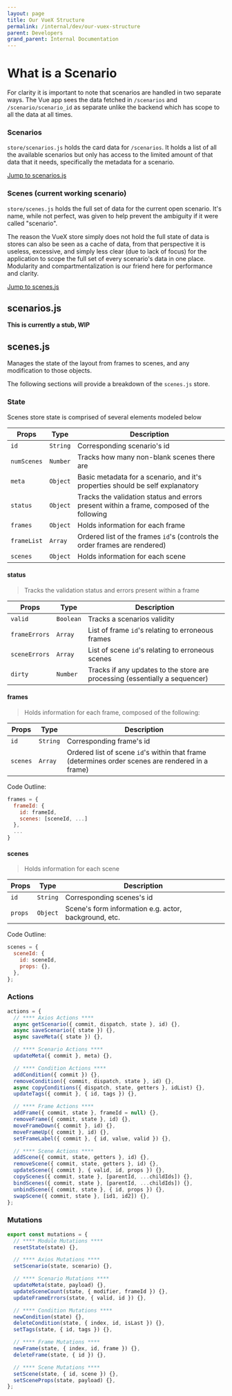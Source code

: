 ```yaml
---
layout: page
title: Our VueX Structure
permalink: /internal/dev/our-vuex-structure
parent: Developers
grand_parent: Internal Documentation
---
```


# What is a Scenario

For clarity it is important to note that scenarios are handled in two separate ways. The Vue app sees the data fetched in `/scenarios` and `/scenario/scenario_id` as separate unlike the backend which has scope to all the data at all times.

### Scenarios

`store/scenarios.js` holds the card data for `/scenarios`. It holds a list of all the available scenarios but only has access to the limited amount of that data that it needs, specifically the metadata for a scenario.

[Jump to scenarios.js](#scenarios.js)

### Scenes (current working scenario)

`store/scenes.js` holds the full set of data for the current open scenario. It's name, while not perfect, was given to help prevent the ambiguity if it were called "scenario".

The reason the VueX store simply does not hold the full state of data is stores can also be seen as a cache of data, from that perspective it is useless, excessive, and simply less clear (due to lack of focus) for the application to scope the full set of every scenario's data in one place. Modularity and compartmentalization is our friend here for performance and clarity.

[Jump to scenes.js](#scenes.js)

## scenarios.js

**This is currently a stub, WIP**

## scenes.js

Manages the state of the layout from frames to scenes, and any modification to those objects.

The following sections will provide a breakdown of the `scenes.js` store.

### State

Scenes store state is comprised of several elements modeled below

| Props       | Type     | Description                                                                               |
| ----------- | -------- | ----------------------------------------------------------------------------------------- |
| `id`        | `String` | Corresponding scenario's id                                                               |
| `numScenes` | `Number` | Tracks how many non-blank scenes there are                                                |
| `meta`      | `Object` | Basic metadata for a scenario, and it's properties should be self explanatory             |
| `status`    | `Object` | Tracks the validation status and errors present within a frame, composed of the following |
| `frames`    | `Object` | Holds information for each frame                                                          |
| `frameList` | `Array`  | Ordered list of the frames `id`'s (controls the order frames are rendered)                |
| `scenes`    | `Object` | Holds information for each scene                                                          |

#### status

> Tracks the validation status and errors present within a frame

| Props         | Type      | Description                                                                 |
| ------------- | --------- | --------------------------------------------------------------------------- |
| `valid`       | `Boolean` | Tracks a scenarios validity                                                 |
| `frameErrors` | `Array`   | List of frame `id`'s relating to erroneous frames                           |
| `sceneErrors` | `Array`   | List of scene `id`'s relating to erroneous scenes                           |
| `dirty`       | `Number`  | Tracks if any updates to the store are processing (essentially a sequencer) |

#### frames

> Holds information for each frame, composed of the following:

| Props    | Type     | Description                                                                                      |
| -------- | -------- | ------------------------------------------------------------------------------------------------ |
| `id`     | `String` | Corresponding frame's id                                                                         |
| `scenes` | `Array`  | Ordered list of scene `id`'s within that frame (determines order scenes are rendered in a frame) |

Code Outline:

```js
frames = {
  frameId: {
    id: frameId,
    scenes: [sceneId, ...]
  },
  ...
}
```

#### scenes

> Holds information for each scene

| Props   | Type     | Description                                           |
| ------- | -------- | ----------------------------------------------------- |
| `id`    | `String` | Corresponding scenes's id                             |
| `props` | `Object` | Scene's form information e.g. actor, background, etc. |

Code Outline:

```js
scenes = {
  sceneId: {
    id: sceneId,
    props: {},
  },
};
```

### Actions

```js
actions = {
  // **** Axios Actions ****
  async getScenario({ commit, dispatch, state }, id) {},
  async saveScenario({ state }) {},
  async saveMeta({ state }) {},

  // **** Scenario Actions ****
  updateMeta({ commit }, meta) {},

  // **** Condition Actions ****
  addCondition({ commit }) {},
  removeCondition({ commit, dispatch, state }, id) {},
  async copyConditions({ dispatch, state, getters }, idList) {},
  updateTags({ commit }, { id, tags }) {},

  // **** Frame Actions ****
  addFrame({ commit, state }, frameId = null) {},
  removeFrame({ commit, state }, id) {},
  moveFrameDown({ commit }, id) {},
  moveFrameUp({ commit }, id) {},
  setFrameLabel({ commit }, { id, value, valid }) {},

  // **** Scene Actions ****
  addScene({ commit, state, getters }, id) {},
  removeScene({ commit, state, getters }, id) {},
  updateScene({ commit }, { valid, id, props }) {},
  copyScenes({ commit, state }, [parentId, ...childIds]) {},
  bindScenes({ commit, state }, [parentId, ...childIds]) {},
  unbindScene({ commit, state }, { id, props }) {},
  swapScene({ commit, state }, [id1, id2]) {},
};
```

### Mutations

```js
export const mutations = {
  // **** Module Mutations ****
  resetState(state) {},

  // **** Axios Mutations ****
  setScenario(state, scenario) {},

  // **** Scenario Mutations ****
  updateMeta(state, payload) {},
  updateSceneCount(state, { modifier, frameId }) {},
  updateFrameErrors(state, { valid, id }) {},

  // **** Condition Mutations ****
  newCondition(state) {},
  deleteCondition(state, { index, id, isLast }) {},
  setTags(state, { id, tags }) {},

  // **** Frame Mutations ****
  newFrame(state, { index, id, frame }) {},
  deleteFrame(state, { id }) {},

  // **** Scene Mutations ****
  setScene(state, { id, scene }) {},
  setSceneProps(state, payload) {},
};
```
